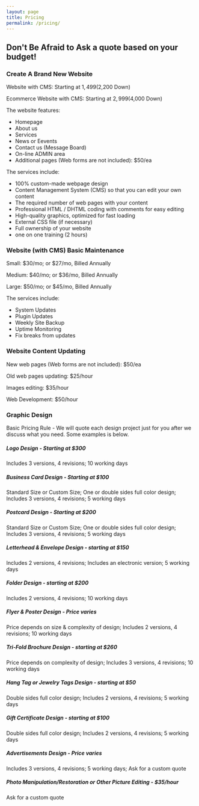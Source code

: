 ```yaml
---
layout: page
title: Pricing
permalink: /pricing/
---
```


## Don't Be Afraid to Ask a quote based on your budget!

### Create A Brand New Website

Website with CMS: Starting at $1,499 ($2,200 Down)

Ecommerce Website with CMS: Starting at $2,999 ($4,000 Down)

The website features:
* Homepage
* About us
* Services
* News or Eevents
* Contact us (Message Board)
* On-line ADMIN area
* Additional pages (Web forms are not included): $50/ea

The services include:
* 100% custom-made webpage design
* Content Management System (CMS) so that you can edit your own content
* The required number of web pages with your content
* Professional HTML / DHTML coding with comments for easy editing
* High-quality graphics, optimized for fast loading
* External CSS file (if necessary)
* Full ownership of your website
* one on one training (2 hours)

### Website (with CMS) Basic Maintenance

Small: $30/mo; or $27/mo, Billed Annually

Medium: $40/mo; or $36/mo, Billed Annually

Large: $50/mo; or $45/mo, Billed Annually

The services include:
* System Updates
* Plugin Updates
* Weekly Site Backup
* Uptime Monitoring
* Fix breaks from updates

### Website Content Updating

New web pages (Web forms are not included): $50/ea

Old web pages updating: $25/hour

Images editing: $35/hour

Web Development: $50/hour

### Graphic Design

Basic Pricing Rule - We will quote each design project just for you after we discuss what you need. Some examples is below.

##### Logo Design - Starting at $300

Includes 3 versions, 4 revisions; 
10 working days

##### Business Card Design - Starting at $100

Standard Size or Custom Size; 
One or double sides full color design; 
Includes 3 versions, 4 revisions; 
5 working days

##### Postcard Design - Starting at $200

Standard Size or Custom Size; 
One or double sides full color design; 
Includes 3 versions, 4 revisions; 
5 working days

##### Letterhead & Envelope Design - starting at $150

Includes 2 versions, 4 revisions; 
Includes an electronic version; 
5 working days

##### Folder Design - starting at $200

Includes 2 versions, 4 revisions; 
10 working days

##### Flyer & Poster Design - Price varies

Price depends on size & complexity of design; 
Includes 2 versions, 4 revisions; 
10 working days

##### Tri-Fold Brochure Design - starting at $260

Price depends on complexity of design; 
Includes 3 versions, 4 revisions; 
10 working days

##### Hang Tag or Jewelry Tags Design - starting at $50

Double sides full color design; 
Includes 2 versions, 4 revisions; 
5 working days

##### Gift Certificate Design - starting at $100

Double sides full color design; 
Includes 2 versions, 4 revisions; 
5 working days

##### Advertisements Design - Price varies

Includes 3 versions, 4 revisions; 
5 working days; 
Ask for a custom quote

##### Photo Manipulation/Restoration or Other Picture Editing - $35/hour

Ask for a custom quote
